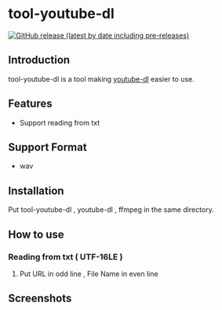 # tool-youtube-dl
[![GitHub release (latest by date including pre-releases)](https://img.shields.io/github/v/release/stardusstt/tool-youtube-dl?include_prereleases)](https://github.com/Stardusstt/tool-youtube-dl/releases)

## Introduction
tool-youtube-dl is a tool making [youtube-dl](https://github.com/ytdl-org/youtube-dl) easier to use. 

## Features
* Support reading from txt 

## Support Format
* wav

## Installation
Put tool-youtube-dl , youtube-dl , ffmpeg in the same directory.


## How to use

### Reading from txt ( UTF-16LE )  
1. Put URL in odd line , File Name in even line 


## Screenshots


